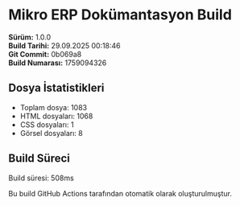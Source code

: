 # Mikro ERP Dokümantasyon Build

**Sürüm:** 1.0.0  
**Build Tarihi:** 29.09.2025 00:18:46  
**Git Commit:** 0b069a8  
**Build Numarası:** 1759094326  

## Dosya İstatistikleri
- Toplam dosya: 1083
- HTML dosyaları: 1068
- CSS dosyaları: 1
- Görsel dosyaları: 8

## Build Süreci
Build süresi: 508ms

Bu build GitHub Actions tarafından otomatik olarak oluşturulmuştur.
